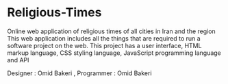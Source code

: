 # Religious-Times
Online web application of religious times of all cities in Iran and the region This web application includes all the things that are required to run a software project on the web. This project has a user interface, HTML markup language, CSS styling language, JavaScript programming language and API

Designer : Omid Bakeri , 
Programmer : Omid Bakeri
